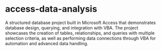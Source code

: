 # access-data-analysis
A structured database project built in Microsoft Access that demonstrates database design, querying, and integration with VBA. The project showcases the creation of tables, relationships, and queries with multiple selection criteria, as well as performing data connections through VBA for automation and advanced data handling.
